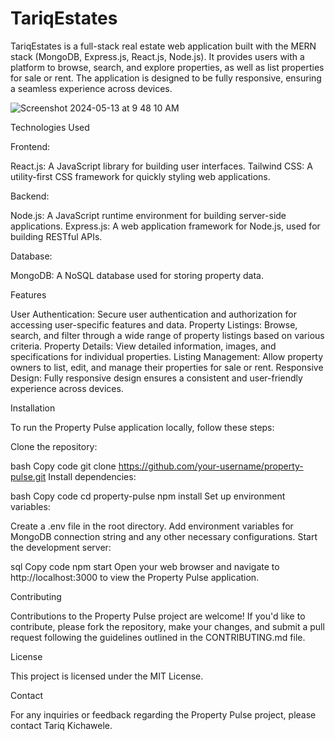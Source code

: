 # TariqEstates

TariqEstates is a full-stack real estate web application built with the MERN stack (MongoDB, Express.js, React.js, Node.js). It provides users with a platform to browse, search, and explore properties, as well as list properties for sale or rent. The application is designed to be fully responsive, ensuring a seamless experience across devices.

![Screenshot 2024-05-13 at 9 48 10 AM](https://github.com/TariqKichawele/realestate_app/assets/105932024/9b882512-f163-4db1-9f17-6db42cdca2d4)

Technologies Used

Frontend:

React.js: A JavaScript library for building user interfaces.
Tailwind CSS: A utility-first CSS framework for quickly styling web applications.

Backend:

Node.js: A JavaScript runtime environment for building server-side applications.
Express.js: A web application framework for Node.js, used for building RESTful APIs.

Database:

MongoDB: A NoSQL database used for storing property data.

Features

User Authentication: Secure user authentication and authorization for accessing user-specific features and data.
Property Listings: Browse, search, and filter through a wide range of property listings based on various criteria.
Property Details: View detailed information, images, and specifications for individual properties.
Listing Management: Allow property owners to list, edit, and manage their properties for sale or rent.
Responsive Design: Fully responsive design ensures a consistent and user-friendly experience across devices.

Installation

To run the Property Pulse application locally, follow these steps:

Clone the repository:

bash
Copy code
git clone https://github.com/your-username/property-pulse.git
Install dependencies:

bash
Copy code
cd property-pulse
npm install
Set up environment variables:

Create a .env file in the root directory.
Add environment variables for MongoDB connection string and any other necessary configurations.
Start the development server:

sql
Copy code
npm start
Open your web browser and navigate to http://localhost:3000 to view the Property Pulse application.

Contributing

Contributions to the Property Pulse project are welcome! If you'd like to contribute, please fork the repository, make your changes, and submit a pull request following the guidelines outlined in the CONTRIBUTING.md file.

License

This project is licensed under the MIT License.

Contact

For any inquiries or feedback regarding the Property Pulse project, please contact Tariq Kichawele.
